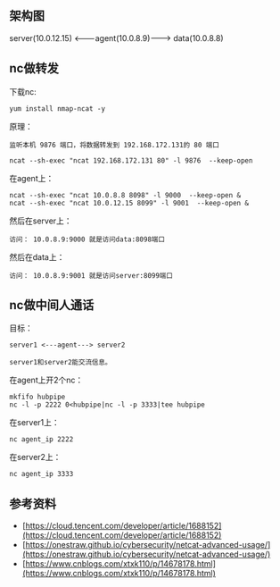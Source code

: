 ## 架构图
server(10.0.12.15) <---agent(10.0.8.9)--->  data(10.0.8.8)

## nc做转发
下载nc:
```
yum install nmap-ncat -y
```
原理：
```
监听本机 9876 端口，将数据转发到 192.168.172.131的 80 端口

ncat --sh-exec "ncat 192.168.172.131 80" -l 9876  --keep-open
```
在agent上：
```
ncat --sh-exec "ncat 10.0.8.8 8098" -l 9000  --keep-open &
ncat --sh-exec "ncat 10.0.12.15 8099" -l 9001  --keep-open &
```
然后在server上：
```
访问： 10.0.8.9:9000 就是访问data:8098端口
```
然后在data上：
```
访问： 10.0.8.9:9001 就是访问server:8099端口
```


## nc做中间人通话

目标：
```
server1 <---agent---> server2

server1和server2能交流信息。
```

在agent上开2个nc：
```
mkfifo hubpipe
nc -l -p 2222 0<hubpipe|nc -l -p 3333|tee hubpipe
```

在server1上：
```
nc agent_ip 2222
```

在server2上：
```
nc agent_ip 3333
```


## 参考资料
* [https://cloud.tencent.com/developer/article/1688152](https://cloud.tencent.com/developer/article/1688152)
* [https://onestraw.github.io/cybersecurity/netcat-advanced-usage/](https://onestraw.github.io/cybersecurity/netcat-advanced-usage/)
* [https://www.cnblogs.com/xtxk110/p/14678178.html](https://www.cnblogs.com/xtxk110/p/14678178.html)
